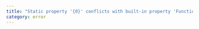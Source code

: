 ```yaml
---
title: "Static property '{0}' conflicts with built-in property 'Function.{0}' of constructor function '{1}'."
category: error
---
```

